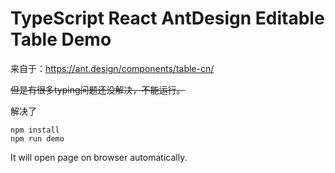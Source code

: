 TypeScript React AntDesign Editable Table Demo
==============================================

来自于：https://ant.design/components/table-cn/

<s>但是有很多typing问题还没解决，不能运行。</s>

解决了

```
npm install
npm run demo
```

It will open page on browser automatically.
